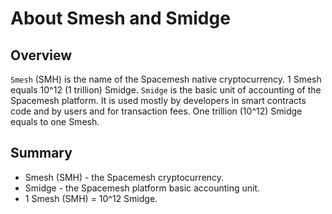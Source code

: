 # About Smesh and Smidge

## Overview
`Smesh` (SMH) is the name of the Spacemesh native cryptocurrency. 1 Smesh equals 10^12 (1 trillion) Smidge. `Smidge` is the basic unit of accounting of the Spacemesh platform. It is used mostly by developers in smart contracts code and by users and for transaction fees. One trillion (10^12) Smidge equals to one Smesh.

## Summary
- Smesh (SMH) - the Spacemesh cryptocurrency.
- Smidge - the Spacemesh platform basic accounting unit.
- 1 Smesh (SMH) = 10^12 Smidge.
